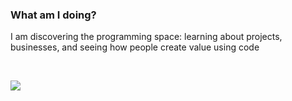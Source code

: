 ### What am I doing?

I am discovering the programming space: learning about projects, businesses, and seeing how people create value using code

<br>

![](https://github-readme-stats.vercel.app/api?username=atakanaltok&count_private=true&show_icons=true&theme=highcontrast)

<!-- ![](https://github-readme-stats.vercel.app/api/top-langs/?username=atakanaltok&layout=compact&theme=highcontrast) -->
